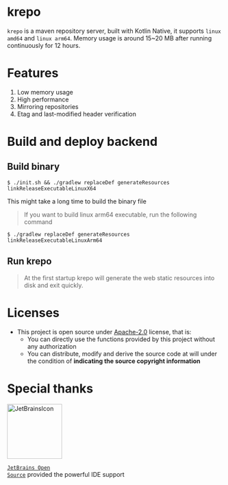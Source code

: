 # krepo

`krepo` is a maven repository server, built with Kotlin Native, it supports `linux amd64` and `linux arm64`.
Memory usage is around 15~20 MB after running continuously for 12 hours.

# Features

1. Low memory usage
2. High performance
3. Mirroring repositories
4. Etag and last-modified header verification

# Build and deploy backend

## Build binary

```shell
$ ./init.sh && ./gradlew replaceDef generateResources linkReleaseExecutableLinuxX64
```

This might take a long time to build the binary file

> If you want to build linux arm64 executable, run the following command

```shell
$ ./gradlew replaceDef generateResources linkReleaseExecutableLinuxArm64
```

## Run krepo

> At the first startup krepo will generate the web static resources into disk and exit quickly.

# Licenses

- This project is open source under [Apache-2.0](./LICENSE) license, that is:
    - You can directly use the functions provided by this project without any authorization
    - You can distribute, modify and derive the source code at will under the condition of **indicating the source
      copyright information**

# Special thanks

<div>

<img src="https://resources.jetbrains.com/storage/products/company/brand/logos/jetbrains.png" alt="JetBrainsIcon" width="128">

<a href="https://www.jetbrains.com/opensource/"><code>JetBrains Open Source</code></a> provided the powerful IDE support

</div>
